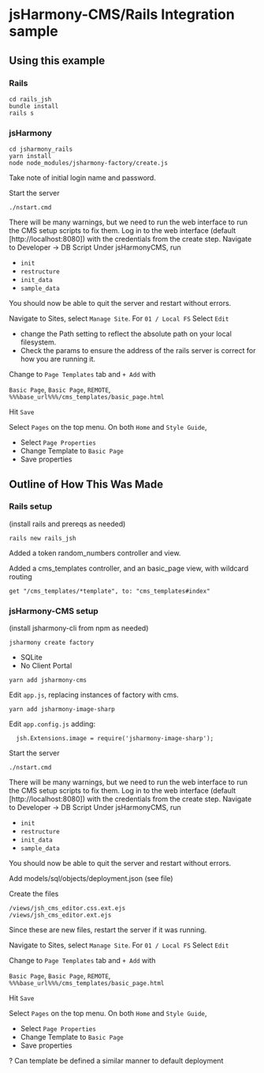 # jsHarmony-CMS/Rails Integration sample

## Using this example

### Rails

    cd rails_jsh
    bundle install
    rails s

### jsHarmony

    cd jsharmony_rails
    yarn install
    node node_modules/jsharmony-factory/create.js

Take note of initial login name and password.

Start the server

`./nstart.cmd`

There will be many warnings, but we need to run the web interface to run the CMS setup scripts to fix them.
Log in to the web interface (default [http://localhost:8080]) with the credentials from the create step.
Navigate to Developer -> DB Script
Under jsHarmonyCMS, run
  - `init`
  - `restructure`
  - `init_data`
  - `sample_data`

You should now be able to quit the server and restart without errors.

Navigate to Sites, select `Manage Site`. For `01 / Local FS` Select `Edit`

  - change the Path setting to reflect the absolute path on your local filesystem.
  - Check the params to ensure the address of the rails server is correct for how you are running it.

Change to `Page Templates` tab and `+ Add` with

`Basic Page`, `Basic Page`, `REMOTE`, `%%%base_url%%%/cms_templates/basic_page.html`

Hit `Save`

Select `Pages` on the top menu. On both `Home` and `Style Guide`,

  - Select `Page Properties`
  - Change Template to `Basic Page`
  - Save properties

## Outline of How This Was Made

### Rails setup

(install rails and prereqs as needed)

`rails new rails_jsh`

Added a token random_numbers controller and view.

Added a cms_templates controller, and an basic_page view, with wildcard routing

`get "/cms_templates/*template", to: "cms_templates#index"`

### jsHarmony-CMS setup

(install jsharmony-cli from npm as needed)

`jsharmony create factory`

- SQLite
- No Client Portal

`yarn add jsharmony-cms`

Edit `app.js`, replacing instances of factory with cms.

`yarn add jsharmony-image-sharp`

Edit `app.config.js` adding:

`  jsh.Extensions.image = require('jsharmony-image-sharp');`

Start the server

`./nstart.cmd`

There will be many warnings, but we need to run the web interface to run the CMS setup scripts to fix them.
Log in to the web interface (default [http://localhost:8080]) with the credentials from the create step.
Navigate to Developer -> DB Script
Under jsHarmonyCMS, run
  - `init`
  - `restructure`
  - `init_data`
  - `sample_data`

You should now be able to quit the server and restart without errors.

Add models/sql/objects/deployment.json (see file)

Create the files

    /views/jsh_cms_editor.css.ext.ejs
    /views/jsh_cms_editor.ext.ejs

Since these are new files, restart the server if it was running.

Navigate to Sites, select `Manage Site`. For `01 / Local FS` Select `Edit`

Change to `Page Templates` tab and `+ Add` with

`Basic Page`, `Basic Page`, `REMOTE`, `%%%base_url%%%/cms_templates/basic_page.html`

Hit `Save`

Select `Pages` on the top menu. On both `Home` and `Style Guide`,

  - Select `Page Properties`
  - Change Template to `Basic Page`
  - Save properties


? Can template be defined a similar manner to default deployment